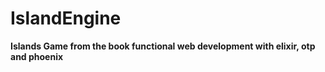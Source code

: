 # IslandEngine

**Islands Game from the book functional web development with elixir, otp and phoenix**

